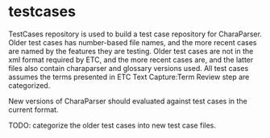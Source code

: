 testcases
=========
TestCases repository is used to build a test case repository for CharaParser.
Older test cases has number-based file names, and the more recent cases are named by the features they are testing.
Older test cases are not in the xml format required by ETC, and the more recent cases are, and the latter files also contain charaparser and glossary versions used.
All test cases assumes the terms presented in ETC Text Capture:Term Review step are categorized.

New versions of CharaParser should evaluated against test cases in the current format.

TODO: categorize the older test cases into new test case files.  
